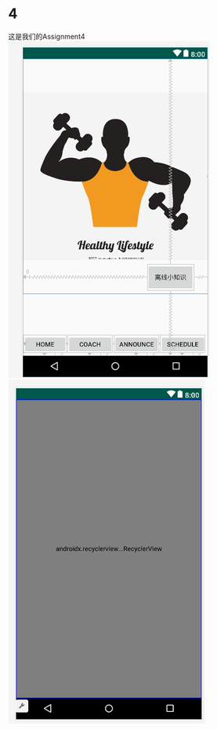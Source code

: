 # 4
这是我们的Assignment4
![Image text](https://github.com/16301116/4/blob/master/1.png)  
![Image text](https://github.com/16301116/4/blob/master/2.png)
